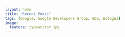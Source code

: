 ```yaml
---
layout: home
title: "Recent Posts"
tags: [Google, Google Developers Group, GDG, Bologna]
image:
  feature: typewriter.jpg
---
```

